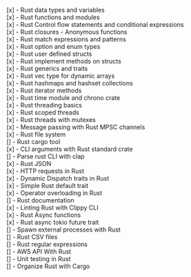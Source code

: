 [x] - Rust data types and variables<br/>
[x] - Rust functions and modules<br/>
[x] - Rust Control flow statements and conditional expressions<br/>
[x] - Rust closures - Anonymous functions<br/>
[x] - Rust match expressions and patterns<br/>
[x] - Rust option and enum types<br/>
[x] - Rust user defined structs<br/>
[x] - Rust implement methods on structs<br/>
[x] - Rust generics and traits<br/>
[x] - Rust vec type for dynamic arrays<br/>
[x] - Rust hashmaps and hashset collections<br/>
[x] - Rust iterator methods<br/>
[x] - Rust time module and chrono crate<br/>
[x] - Rust threading basics<br/>
[x] - Rust scoped threads<br/>
[x] - Rust threads with mutexes<br/>
[x] - Message passing with Rust MPSC channels<br/>
[x] - Rust file system<br/>
[] - Rust cargo tool<br/>
[x] - CLI arguments with Rust standard crate<br/>
[] - Parse rust CLI with clap<br/>
[x] - Rust JSON<br/>
[x] - HTTP requests in Rust<br/>
[x] - Dynamic Dispatch traits in Rust<br/>
[x] - Simple Rust default trait<br/>
[x] - Operator overloading in Rust<br/>
[] - Rust documentation<br/>
[x] - Linting Rust with Clippy CLI<br/>
[x] - Rust Async functions<br/>
[x] - Rust async tokio future trait<br/>
[] - Spawn external processes with Rust<br/>
[] - Rust CSV files<br/>
[] - Rust regular expressions<br/>
[] - AWS API With Rust<br/>
[] - Unit testing in Rust<br/>
[] - Organize Rust with Cargo<br/>
